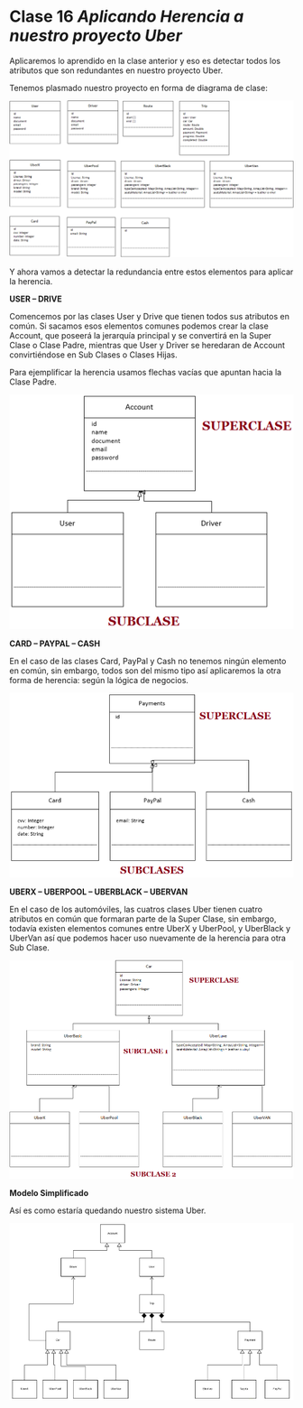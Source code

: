 # Clase 16 *Aplicando Herencia a nuestro proyecto Uber*

Aplicaremos lo aprendido en la clase anterior y eso es detectar todos los atributos que son redundantes en nuestro proyecto Uber.

Tenemos plasmado nuestro proyecto en forma de diagrama de clase:

![src/POO_49.png](../src/POO_49.png)

Y ahora vamos a detectar la redundancia entre estos elementos para aplicar la herencia.

**USER – DRIVE**

Comencemos por las clases User y Drive que tienen todos sus atributos en común. Si sacamos esos elementos comunes podemos crear la clase Account, que poseerá la jerarquía principal y se convertirá en la Super Clase o Clase Padre, mientras que User y Driver se heredaran de Account convirtiéndose en Sub Clases o Clases Hijas.

Para ejemplificar la herencia usamos flechas vacías que apuntan hacia la Clase Padre.

![src/POO_50.png](../src/POO_50.png)

**CARD – PAYPAL – CASH**

En el caso de las clases Card, PayPal y Cash no tenemos ningún elemento en común, sin embargo, todos son del mismo tipo así aplicaremos la otra forma de herencia: según la lógica de negocios.

![src/POO_51.png](../src/POO_51.png)

**UBERX – UBERPOOL – UBERBLACK – UBERVAN**

En el caso de los automóviles, las cuatros clases Uber tienen cuatro atributos en común que formaran parte de la Super Clase, sin embargo, todavía existen elementos comunes entre UberX y UberPool, y UberBlack y UberVan así que podemos hacer uso nuevamente de la herencia para otra Sub Clase.

![src/POO_52.png](../src/POO_52.png)

**Modelo Simplificado**

Así es como estaría quedando nuestro sistema Uber.

![src/POO_53.png](../src/POO_53.png)